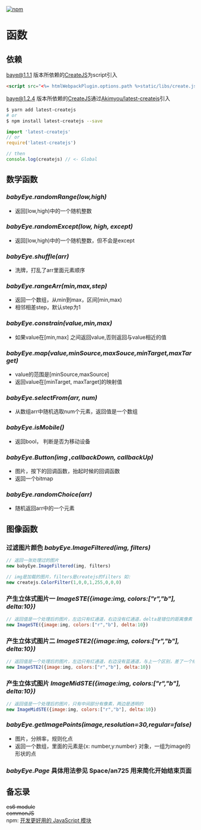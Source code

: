 [![npm](https://img.shields.io/npm/v/latest-createjs.svg)](https://www.npmjs.com/package/latest-createjs)

# 函数

## 依赖
baye@1.1.1 版本所依赖的[CreateJS][1]为script引入
``` html
<script src="<%= htmlWebpackPlugin.options.path %>static/libs/create.js"></script>
```
baye@1.2.4 版本所依赖的[CreateJS][1]通过[Akimyou/latest-createjs][2]引入
```bash
$ yarn add latest-createjs
# or
$ npm install latest-createjs --save
```

```js
import 'latest-createjs'
// or
require('latest-createjs')

// then
console.log(createjs) // <- Global
```
## 数学函数

### *babyEye.randomRange(low,high)*

* 返回[low,high)中的一个随机整数

### *babyEye.randomExcept(low, high, except)*

* 返回[low,high)中的一个随机整数，但不会是except

### *babyEye.shuffle(arr)*

* 洗牌，打乱了arr里面元素顺序

### *babyEye.rangeArr(min,max,step)*

* 返回一个数组，从min到max，区间[min,max)
* 相邻相差step，默认step为1

### *babyEye.constrain(value,min,max)*

* 如果value在[min,max] 之间返回value,否则返回与value相近的值

### *babyEye.map(value,minSource,maxSouce,minTarget,maxTarget)*

* value的范围是[minSource,maxSource]
* 返回value在[minTarget, maxTarget]的映射值

### *babyEye.selectFrom(arr, num)*

* 从数组arr中随机选取num个元素，返回值是一个数组

### *babyEye.isMobile()*

* 返回bool， 判断是否为移动设备

### *babyEye.Button(img ,callbackDown, callbackUp)*

* 图片，按下的回调函数，抬起时候的回调函数
* 返回一个bitmap

### *babyEye.randomChoice(arr)*

* 随机返回arr中的一个元素

## 图像函数

### 过滤图片颜色 *babyEye.ImageFiltered(img, filters)*

  ```js
  // 返回一张处理过的图片
  new babyEye.ImageFiltered(img, filters)

  // img是加载的图片，filters是createjs的filters 如:
  new createjs.ColorFilter(1,0,0,1,255,0,0,0)
  ```

### 产生立体式图片一 *ImageSTE({image:img, colors:["r","b"], delta:10})*

  ```js
  // 返回值是一个处理后的图片，左边只有红通道，右边没有红通道，delta是错位的距离像素
  new ImageSTE({image:img, colors:["r","b"], delta:10})
  ```

### 产生立体式图片二 *ImageSTE2({image:img, colors:["r","b"], delta:10})*

  ```js
  // 返回值是一个处理后的图片，左边只有红通道，右边没有蓝通道，与上一个区别，差了一个绿通道
  new ImageSTE2({image:img, colors:["r","b"], delta:10})
  ```

### 产生立体式图片 *ImageMidSTE({image:img, colors:["r","b"], delta:10})*

  ```js
  // 返回值是一个处理后的图片，只有中间部分有像素，两边是透明的
  new ImageMidSTE({image:img, colors:["r","b"], delta:10})
  ```
### *babyEye.getImagePoints(image,resolution=30,regular=false)*

* 图片，分辨率，规则化点
* 返回一个数组，里面的元素是{x: number,y:number} 对象，一组为image的形状的点

### *babyEye.Page* 具体用法参见 Space/an725 用来简化开始结束页面


## 备忘录
~~es6 module~~  
~~commonJS~~   
npm:
[开发更好用的 JavaScript 模块](https://zhuanlan.zhihu.com/p/31499310)



[1]: https://github.com/CreateJS
[2]: https://github.com/Akimyou/latest-createjs